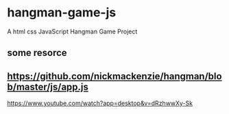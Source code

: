 # hangman-game-js

A html css JavaScript Hangman Game Project

## some resorce

## https://github.com/nickmackenzie/hangman/blob/master/js/app.js

https://www.youtube.com/watch?app=desktop&v=dRzhwwXy-Sk
